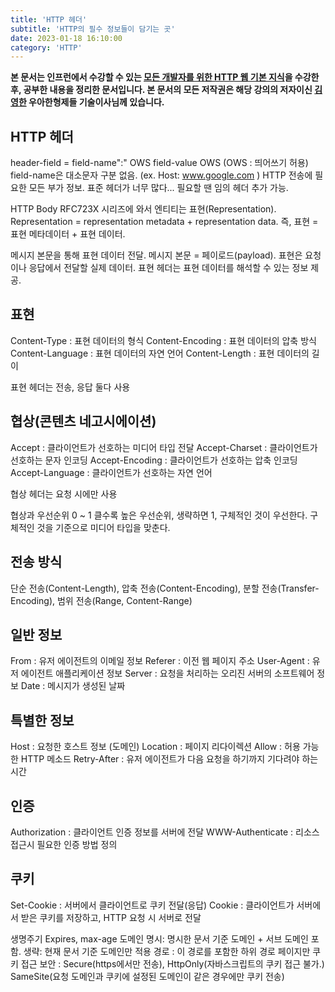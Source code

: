 ```yaml
---
title: 'HTTP 헤더'
subtitle: 'HTTP의 필수 정보들이 담기는 곳'
date: 2023-01-18 16:10:00
category: 'HTTP'
---
```


**본 문서는 인프런에서 수강할 수 있는 [모든 개발자를 위한 HTTP 웹 기본 지식](https://www.inflearn.com/course/http-웹-네트워크)을 수강한 후, 공부한 내용을 정리한 문서입니다. 본 문서의 모든 저작권은 해당 강의의 저자이신 [김영한](https://inflearn.com/users/@yh) 우아한형제들 기술이사님께 있습니다.**

## HTTP 헤더

header-field = field-name":" OWS field-value OWS (OWS : 띄어쓰기 허용)
field-name은 대소문자 구분 없음. (ex. Host: www.google.com )
HTTP 전송에 필요한 모든 부가 정보. 표준 헤더가 너무 많다... 필요할 땐 임의 헤더 추가 가능.

HTTP Body
RFC723X 시리즈에 와서 엔티티는 표현(Representation). Representation = representation metadata + representation data. 즉, 표현 = 표현 메타데이터 + 표현 데이터.

메시지 본문을 통해 표현 데이터 전달. 메시지 본문 = 페이로드(payload). 표현은 요청이나 응답에서 전달할 실제 데이터. 표현 헤더는 표현 데이터를 해석할 수 있는 정보 제공.

## 표현

Content-Type : 표현 데이터의 형식
Content-Encoding : 표현 데이터의 압축 방식
Content-Language : 표현 데이터의 자연 언어
Content-Length : 표현 데이터의 길이

표현 헤더는 전송, 응답 둘다 사용

## 협상(콘텐츠 네고시에이션)

Accept : 클라이언트가 선호하는 미디어 타입 전달
Accept-Charset : 클라이언트가 선호하는 문자 인코딩
Accept-Encoding : 클라이언트가 선호하는 압축 인코딩
Accept-Language : 클라이언트가 선호하는 자연 언어

협상 헤더는 요청 시에만 사용

협상과 우선순위
0 ~ 1 클수록 높은 우선순위, 생략하면 1, 구체적인 것이 우선한다. 구체적인 것을 기준으로 미디어 타입을 맞춘다.

## 전송 방식

단순 전송(Content-Length), 압축 전송(Content-Encoding), 분할 전송(Transfer-Encoding), 범위 전송(Range, Content-Range)

## 일반 정보

From : 유저 에이전트의 이메일 정보
Referer : 이전 웹 페이지 주소
User-Agent : 유저 에이전트 애플리케이션 정보
Server : 요청을 처리하는 오리진 서버의 소프트웨어 정보
Date : 메시지가 생성된 날짜

## 특별한 정보

Host : 요청한 호스트 정보 (도메인)
Location : 페이지 리다이렉션
Allow : 허용 가능한 HTTP 메소드
Retry-After : 유저 에이전트가 다음 요청을 하기까지 기다려야 하는 시간

## 인증

Authorization : 클라이언트 인증 정보를 서버에 전달
WWW-Authenticate : 리소스 접근시 필요한 인증 방법 정의

## 쿠키

Set-Cookie : 서버에서 클라이언트로 쿠키 전달(응답)
Cookie : 클라이언트가 서버에서 받은 쿠키를 저장하고, HTTP 요청 시 서버로 전달

생명주기 Expires, max-age
도메인 명시: 명시한 문서 기준 도메인 + 서브 도메인 포함. 생략: 현재 문서 기준 도메인만 적용
경로 : 이 경로를 포함한 하위 경로 페이지만 쿠키 접근
보안 : Secure(https에서만 전송), HttpOnly(자바스크립트의 쿠키 접근 불가.) SameSite(요청 도메인과 쿠키에 설정된 도메인이 같은 경우에만 쿠키 전송)
